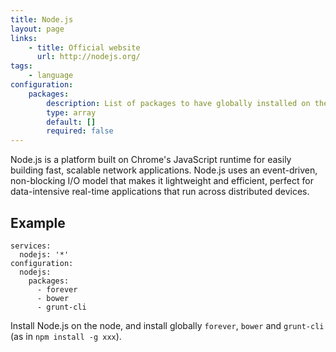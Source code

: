 ```yaml
---
title: Node.js
layout: page
links:
    - title: Official website
      url: http://nodejs.org/
tags:
    - language
configuration: 
    packages: 
        description: List of packages to have globally installed on the server
        type: array
        default: []
        required: false
---
```

Node.js is a platform built on Chrome's JavaScript runtime for easily building fast, scalable network applications. Node.js uses an event-driven, non-blocking I/O model that makes it lightweight and efficient, perfect for data-intensive real-time applications that run across distributed devices.

## Example

    services:
      nodejs: '*'
    configuration:
      nodejs: 
        packages:
          - forever
          - bower
          - grunt-cli

Install Node.js on the node, and install globally `forever`, `bower` and `grunt-cli` (as in `npm install -g xxx`).